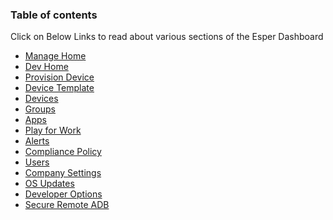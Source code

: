 ### Table of contents

Click on Below Links to read about various sections of the Esper Dashboard
<br />

*   [Manage Home](home-dashboard/index.md)
*   [Dev Home](home-dev/index.md)
*   [Provision Device](device-provisioning/index.md)
*   [Device Template](device-template/index.md)
*   [Devices](device-management/index.md)
*   [Groups](group-management/index.md)
*   [Apps](app-management/index.md)
*   [Play for Work](play-work/index.md)
*   [Alerts](alerts/index.md)
*   [Compliance Policy](policy-management/index.md)
*   [Users](user-management/index.md)
*   [Company Settings](enterprise-configuration/index.md)
*   [OS Updates](os-updates/index.md)
*   [Developer Options](developer-options/index.md)
*   [Secure Remote ADB](device-management/remote-adb.md)
